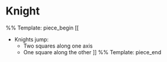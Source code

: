 # Knight

%% Template: piece_begin
[[
* Knights jump:
    * Two squares along one axis
    * One square along the other
]]
%% Template: piece_end

